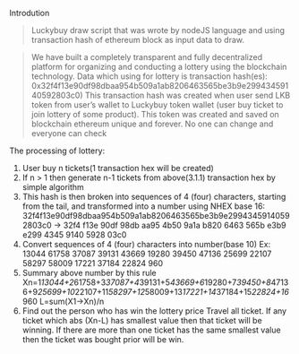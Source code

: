 Introdution

> Luckybuy draw script that was wrote by nodeJS language and using transaction hash of ethereum block as input data to draw.

> We have built a completely transparent and fully decentralized platform for organizing and conducting a lottery using the blockchain technology.
Data which using for lottery is transaction hash(es): 0x32f4f13e90df98dbaa954b509a1ab8206463565be3b9e29943459140592803c0)
This transaction hash was created when user send LKB token from user’s wallet to Luckybuy token wallet (user buy ticket to join lottery of some product).
This token was created and saved on blockchain ethereum unique and forever. No one can change and everyone can check

The processing of lottery:
1)	User buy n tickets(1 transaction hex will be created)
2)	If n > 1 then generate n-1 tickets from above(3.1.1) transaction hex by simple algorithm
3)	This hash is then broken into sequences of 4 (four) characters, starting from the tail, and transformed into a number using NHEX base 16:
32f4f13e90df98dbaa954b509a1ab8206463565be3b9e29943459140592803c0
-> 32f4 f13e 90df 98db aa95 4b50 9a1a b820 6463 565b e3b9 e299 4345 9140 5928 03c0
4)	Convert sequences of 4 (four) characters into number(base 10)
Ex: 13044 61758 37087 39131 43669 19280 39450 47136 25699 22107 58297 58009 17221 37184 22824 960
5)	Summary above number by this rule
Xn=1*13044+2*61758+3*37087+4*39131+5*43669+6*19280+7*39450+8*47136+9*25699+10*22107+11*58297+12*58009+13*17221+14*37184+15*22824+16*960
L=sum(X1->Xn)/n
6)	Find out the person who has win the lottery price
Travel all ticket. If any ticket which abs (Xn-L) has smallest value then that ticket will be winning.
If there are more than one ticket has the same smallest value then the ticket was bought prior will be win.

